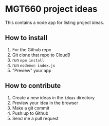 # MGT660 project ideas

This contains a node app for listing project ideas.

## How to install

1. For the Github repo
2. Git clone that repo to Cloud9
2. run `npm install`
3. run `nodemon index.js`
4. "Preview" your app


## How to contribute

1. Create a new ideas in the `ideas` directory
2. Preview your idea in the browser
3. Make a git commit
4. Push up to Github
5. Send me a pull request